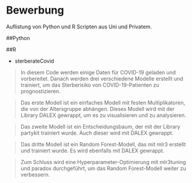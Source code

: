 # Bewerbung
Auflistung von Python und R Scripten aus Uni und Privatem.


##Python


##R

- sterberateCovid 
> In diesem Code werden einige Daten für COVID-19 geladen und vorbereitet. Danach werden drei verschiedene Modelle erstellt und trainiert, um das Sterberisiko von COVID-19-Patienten zu prognostizieren.

>Das erste Modell ist ein einfaches Modell mit festen Multiplikatoren, die von der Altersgruppe abhängen. Dieses Modell wird mit der Library DALEX gewrappt, um es zu visualisieren und zu analysieren.

>Das zweite Modell ist ein Entscheidungsbaum, der mit der Library partykit trainiert wurde. Auch dieser wird mit DALEX gewrappt.

>Das dritte Modell ist ein Random Forest-Modell, das mit mlr3 erstellt und trainiert wurde. Es wird ebenfalls mit DALEX gewrappt.

>Zum Schluss wird eine Hyperparameter-Optimierung mit mlr3tuning und paradox durchgeführt, um das Random Forest-Modell weiter zu verbessern.
